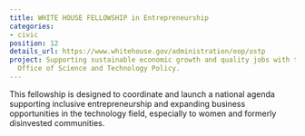 ```yaml
---
title: WHITE HOUSE FELLOWSHIP in Entrepreneurship
categories:
- civic
position: 12
details_url: https://www.whitehouse.gov/administration/eop/ostp
project: Supporting sustainable economic growth and quality jobs with the White House
  Office of Science and Technology Policy.
---
```


This fellowship is designed to coordinate and launch a national agenda supporting inclusive entrepreneurship and expanding business opportunities in the technology field, especially to women and formerly disinvested communities.
